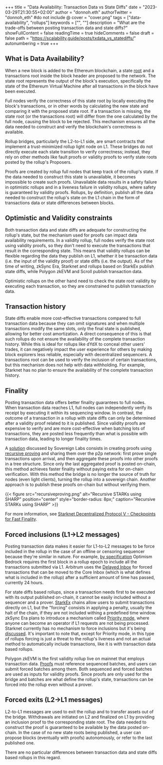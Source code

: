 +++
title = "Data Availability: Transaction Data vs State Diffs"
date = "2023-03-29T21:30:55+02:00"
author = "donnoh.eth"
authorTwitter = "donnoh_eth" #do not include @
cover = "cover.png"
tags = ["data-availability", "rollups"]
keywords = ["", ""]
description = "What are the trade-offs between posting transaction data and state diffs?"
showFullContent = false
readingTime = true
hideComments = false
draft = false
path = "https://scalability.guide/posts/txdata_vs_statediffs/"
autonumbering = true
+++

## What is Data Availability?

When a new block is added to the Ethereum blockchain, a state [root](https://blog.ethereum.org/2015/11/15/merkling-in-ethereum) and a transactions root inside the block header are proposed to the network. The state root represents the output of the block's execution, specifically the state of the Ethereum Virtual Machine after all transactions in the block have been executed.

Full nodes verify the correctness of this state root by locally executing the block's transactions, or in other words by calculating the new state and comparing it with the proposed state root. If a transaction is missing, the state root (or the transactions root) will differ from the one calculated by the full node, causing the block to be rejected. This mechanism ensures all the data needed to construct and verify the blockchain's correctness is available.

Rollup bridges, particularly the L2-to-L1 side, are smart contracts that implement a trust-minimized rollup light node on L1. These bridges do not directly execute each state transition to verify correctness; instead, they rely on other methods like fault proofs or validity proofs to verify state roots posted by the rollup's Proposers.

Proofs are created by rollup full nodes that keep track of the rollup's state. If the data needed to construct this state is unavailable, it becomes impossible to create such proofs. Unavailable data results in a safety failure in optimistic rollups and in a liveness failure in validity rollups, where safety is guaranteed by validity proofs. Rollups, by definition, publish all the data needed to construct the rollup's state on the L1 chain in the form of transactions data or state differences between blocks.

## Optimistic and Validity constraints

Both transaction data and state diffs are adequate for constructing the rollup's state, but the mechanism used for proofs can impact data availability requirements. In a validity rollup, full nodes verify the state root using validity proofs, so they don't need to execute the transactions that result in the corresponding state. This means that validity rollups can be flexible regarding the data they publish on L1, whether it be transaction data (i.e. the input of the validity proof) or state diffs (i.e. the output). As of the time of writing, zkSync Era, Starknet and rollups based on StarkEx publish state diffs, while Polygon zkEVM and Scroll publish transaction data.

Optimistic rollups on the other hand need to check the state root validity by executing each transaction, so they are constrained to publish transaction data.

## Transaction history

State diffs enable more cost-effective transactions compared to full transaction data because they can omit signatures and when multiple transactions modify the same slots, only the final state is published, allowing for better cost amortization. A direct consequence of this is that such rollups do not ensure the availability of the complete transaction history. While this is ideal for rollups like dYdX to conceal other users' trades, it can negatively impact the user experience for others by making block explorers less reliable, especially with decentralized sequencers. A transactions root can be used to verify the inclusion of certain transactions, but this mechanism does not help with data withholding. For example, Starknet has no plan to ensure the availability of the complete transaction history.

## Finality

Posting transaction data offers better finality guarantees to full nodes. When transaction data reaches L1, full nodes can independently verify its receipt by executing it within its sequencing window. In contrast, the outcome of a transaction in a rollup with state diffs can only be determined after a validity proof related to it is published. Since validity proofs are expensive to verify and are more cost-effective when batching lots of transactions, they are posted less frequently than what is possible with transaction data, leading to longer finality times.

A [solution]((https://mirror.xyz/sovlabs.eth/Hwe-6x6MTUjvpuTuuwIoN2E8lgpg1euDnn_vZgwoH0Y)) discussed by Sovereign Labs consists in creating proofs using [recursive proving](https://medium.com/@starkware/recursive-starks-78f8dd401025) and sharing them over the p2p network: first prove single transactions upon arrival, and then aggregate these proofs into other proofs in a tree structure. Since only the last aggregated proof is posted on-chain, this method achieves faster finality without paying extra for on-chain verification. With this method the bridge is no longer the source of truth for nodes (even light clients), turning the rollup into a sovereign chain. Another approach is to publish these proofs on-chain but without verifying them.

{{< figure src="recursiveproving.png" alt="Recursive STARKs using SHARP" position="center" style="border-radius: 8px;" caption="Recursive STARKs using SHARP" >}}

For more information, see [Starknet Decentralized Protocol V - Checkpoints for Fast Finality](https://community.starknet.io/t/starknet-decentralized-protocol-v-checkpoints-for-fast-finality/6032).

## Forced inclusions (L1->L2 messages)

Posting transaction data makes it easier for L1-to-L2 messages to be force included in the rollup in the case of an offline or censoring sequencer because they're similar in nature. For example, [by specification](https://github.com/ethereum-optimism/optimism/blob/develop/specs/derivation.md) Optimism Bedrock requires the first block in a rollup epoch to include all the transactions submitted via L1. Arbitrum uses the [Delayed Inbox](https://developer.arbitrum.io/sequencer#unhappyuncommon-case-sequencer-isnt-doing-its-job) for forced transactions that can be moved to the Core Inbox (which is what defines what is included in the rollup) after a sufficient amount of time has passed, currently 24 hours.

For state diffs based rollups, since a transaction needs first to be executed with its output published on-chain, it cannot be easily included without a sequencer and a prover. [StarkEx](https://docs.starkware.co/starkex/architecture/overview-architecture.html#8_censorship_prevention) chains allow users to submit transactions directly on L1, but the "forcing" consists in applying a penalty, usually the halt of the chain, if they are not included withing a predefined time window. zkSync Era plans to introduce a mechanism called [Priority mode](https://era.zksync.io/docs/dev/developer-guides/bridging/l1-l2-interop.html#priority-mode), where anyone can become an operator if L1 requests are not being processed. Starknet currently has no mechanism to force inclusions but it's being [discussed](https://community.starknet.io/t/censorship-resistance/196). It's important to note that, except for Priority mode, in this type of rollups forcing is just a threat to the rollup's liveness and not an actual method to automatically include transactions, like it is with transaction data based rollups.

Polygon zkEVM is the first validity rollup live on mainnet that employs transaction data. [Proofs](https://etherscan.deth.net/address/0xe262ea2782e2e8dbfe354048c3b5d6de9603efef#code) must reference sequenced batches, and users can submit forced batches among them. Both sequenced and forced batches are used as inputs for validity proofs. Since proofs are only used for the bridge and batches are what define the rollup's state, transactions can be forced into the rollup even without a prover.

## Forced exits (L2->L1 messages)

L2-to-L1 messages are used to exit the rollup and to transfer assets out of the bridge. Withdrawals are initiated on L2 and finalized on L1 by providing an inclusion proof to the corresponding state root. The data needed to construct the proof is guaranteed to be available by the data posted on-chain. In the case of no new state roots being published, a user can propose blocks (eventually with proofs) autonomously, or refer to the last published one.

There are no particular differences between transaction data and state diffs based rollups in this regard.
